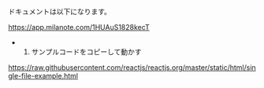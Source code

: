 ドキュメントは以下になります。

https://app.milanote.com/1HUAuS1828kecT


- 1. サンプルコードをコピーして動かす

https://raw.githubusercontent.com/reactjs/reactjs.org/master/static/html/single-file-example.html
